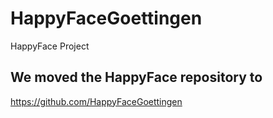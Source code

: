 # HappyFaceGoettingen
HappyFace Project

## We moved the HappyFace repository to 
https://github.com/HappyFaceGoettingen
